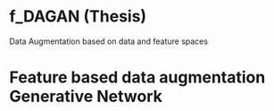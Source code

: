 # f_DAGAN (Thesis)
Data Augmentation based on data and feature spaces 
# Feature based data augmentation Generative Network
